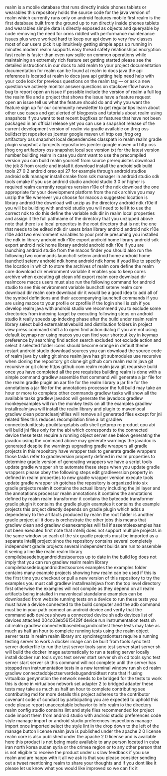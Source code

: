 realm is a mobile database that runs directly inside phones tablets or wearables this repository holds the source code for the java version of realm which currently runs only on android features mobile first realm is the first database built from the ground up to run directly inside phones tablets and wearables simple data is directly exposed as objects and queryable by code removing the need for orms riddled with performance maintenance issues plus weve worked hard to keep our api down to very few classes most of our users pick it up intuitively getting simple apps up running in minutes modern realm supports easy thread safety relationships encryption fast realm is faster than even raw sqlite on common operations while maintaining an extremely rich feature set getting started please see the detailed instructions in our docs to add realm to your project documentation documentation for realm can be found at realm io docs java the api reference is located at realm io docs java api getting help need help with your code look for previous questions on the realm tag — or ask a new question we actively monitor answer questions on stackoverflow have a bug to report open an issue if possible include the version of realm a full log the realm file and a project that shows the issue have a feature request open an issue tell us what the feature should do and why you want the feature sign up for our community newsletter to get regular tips learn about other use cases and get alerted of blogposts and tutorials about realm using snapshots if you want to test recent bugfixes or features that have not been packaged in an official release yet you can use a snapshot release of the current development version of realm via gradle available on jfrog oss buildscript repositories jcenter google maven url http oss jfrog org artifactory oss snapshot local dependencies classpath io realm realm gradle plugin snapshot allprojects repositories jcenter google maven url http oss jfrog org artifactory oss snapshot local see version txt for the latest version number building realm in case you dont want to use the precompiled version you can build realm yourself from source prerequisites download the jdk 8 from oracle and install it download install the android sdk build tools 27 0 2 android oreo api 27 for example through android studios android sdk manager install cmake from sdk manager in android studio sdk tools cmake if you use android studio android studio 3 0 or higher is required realm currently requires version r10e of the ndk download the one appropriate for your development platform from the ndk archive you may unzip the file wherever you choose for macos a suggested location is library android the download will unzip as the directory android ndk r10e if you will be building with android studio you will need to tell it to use the correct ndk to do this define the variable ndk dir in realm local properties and assign it the full pathname of the directory that you unzipped above note that there is a local properites in the root directory that is not the one that needs to be edited ndk dir users brian library android android ndk r10e r10e add two environment variables to your profile presuming you installed the ndk in library android ndk r10e export android home library android sdk export android ndk home library android android ndk r10e if you are launching android studio from the macos finder you should also run the following two commands launchctl setenv android home android home launchctl setenv android ndk home android ndk home if youd like to specify the location in which to store the archives of realm core define the realm core download dir environment variable it enables you to keep cores archive when executing git clean xfd export realm core download dir realmcore macos users must also run the following command for android studio to see this environment variable launchctl setenv realm core download dir realm core download dir it would be a good idea to add all of the symbol definitions and their accompanying launchctl commands if you are using macos to your profile or zprofile if the login shell is zsh if you develop realm java with android studio we recommend you to exclude some directories from indexing target by executing following steps on android studio it really speeds up indexing phase after the build under realm realm library select build externalnativebuild and distribution folders in project view press command shift a to open find action dialog if you are not using default keymap nor using macos you can find your shortcut key in keymap preference by searching find action search excluded not exclude action and select it selected folder icons should become orange in default theme restart android studio download sources you can download the source code of realm java by using git since realm java has git submodules use recursive when cloning the repository git clone git github com realm realm java git recursive or git clone https github com realm realm java git recursive build once you have completed all the pre requisites building realm is done with a simple command gradlew assemble that command will generate a jar file for the realm gradle plugin an aar file for the realm library a jar file for the annotations a jar file for the annotations processor the full build may take an hour or more to complete other commands gradlew tasks will show all the available tasks gradlew javadoc will generate the javadocs gradlew monkeyexamples will run the monkey tests on all the examples gradlew installrealmjava will install the realm library and plugin to mavenlocal gradlew clean pdontcleanjnifiles will remove all generated files except for jni related files this reduces recompilation time a lot gradlew connectedunittests pbuildtargetabis adb shell getprop ro product cpu abi will build jni files only for the abi which corresponds to the connected device these tests require a running object server see below generating the javadoc using the command above may generate warnings the javadoc is generated despite the warnings upgrading gradle wrappers all gradle projects in this repository have wrapper task to generate gradle wrappers those tasks refer to gradleversion property defined in realm properties to determine gradle version of generating wrappers we have a script tools update gradle wrapper sh to automate these steps when you update gradle wrappers please obey the following steps edit gradleversion property in defined in realm properties to new gradle wrapper version execute tools update gradle wrapper sh gotchas the repository is organized into six gradle projects realm it contains the actual library including the jni layer and the annotations processor realm annotations it contains the annotations defined by realm realm transformer it contains the bytecode transformer gradle plugin it contains the gradle plugin examples it contains the example projects this project directly depends on gradle plugin which adds a dependency to the artifacts produced by realm the root folder is another gradle project all it does is orchestrate the other jobs this means that gradlew clean and gradlew cleanexamples will fail if assembleexamples has not been executed first note that intellij does not support multiple projects in the same window so each of the six gradle projects must be imported as a separate intellij project since the repository contains several completely independent gradle projects several independent builds are run to assemble it seeing a line like realm realm library compilebasedebugandroidtestsources up to date in the build log does not imply that you can run gradlew realm realm library compilebasedebugandroidtestsources examples the examples folder contains many example projects showing how realm can be used if this is the first time you checkout or pull a new version of this repository to try the examples you must call gradlew installrealmjava from the top level directory first otherwise the examples will not compile as they depend on all realm artifacts being installed in mavenlocal standalone examples can be downloaded from website running tests on a device to run these tests you must have a device connected to the build computer and the adb command must be in your path connect an android device and verify that the command adb devices shows a connected device sh adb devices list of devices attached 004c03eb5615429f device run instrumentation tests sh cd realm gradlew connectedbasedebugandroidtest these tests may take as much as half an hour to complete running tests using the realm object server tests in realm realm library src syncintegrationtest require a running testing server to work a docker image can be built from tools sync test server dockerfile to run the test server tools sync test server start server sh will build the docker image automatically to run a testing server locally install docker run tools sync test server start server sh sh cd tools sync test server start server sh this command will not complete until the server has stopped run instrumentation tests in a new terminal window run sh cd realm gradlew connectedobjectserverdebugandroidtest note that if using virtualbox genymotion the network needs to be bridged for the tests to work this is done in virtualbox network set adapter 2 to bridged adapter these tests may take as much as half an hour to complete contributing see contributing md for more details this project adheres to the contributor covenant code of conduct by participating you are expected to uphold this code please report unacceptable behavior to info realm io the directory realm config studio contains lint and style files recommended for project code import them from android studio with android studio preferences code style manage import or android studio preferences inspections manage import once imported select the style lint in the drop down to the left of the manage button license realm java is published under the apache 2 0 license realm core is also published under the apache 2 0 license and is available here this product is not being made available to any person located in cuba iran north korea sudan syria or the crimea region or to any other person that is not eligible to receive the product under u s law feedback if you use realm and are happy with it all we ask is that you please consider sending out a tweet mentioning realm to share your thoughts and if you dont like it please let us know what you would like improved so we can fix it